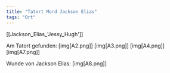 ```yaml
---
title: "Tatort Mord Jackson Elias"
tags: "Ort"
---
```

[[Jackson_Elias_'Jessy_Hugh']]

Am Tatort gefunden:
[img[A2.png]]
[img[A3.png]]
[img[A4.png]]
[img[A7.png]]

Wunde von Jackson Elias:
[img[A8.png]]
